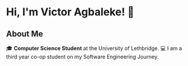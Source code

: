 # Hi, I'm Victor Agbaleke! 👋



## About Me

🎓 **Computer Science Student** at the University of Lethbridge.
💻 I am a third year co-op student on my Software Engineering Journey.


